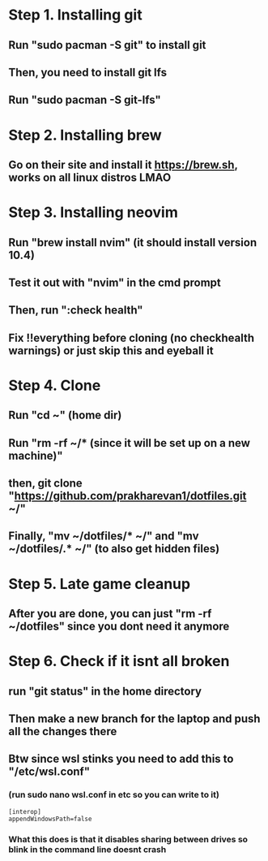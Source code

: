 # Step 1. Installing git
## Run "sudo pacman -S git" to install git
## Then, you need to install git lfs
## Run "sudo pacman -S git-lfs"
# Step 2. Installing brew
## Go on their site and install it https://brew.sh, works on all linux distros LMAO
# Step 3. Installing neovim
## Run "brew install nvim" (it should install version 10.4)
## Test it out with "nvim" in the cmd prompt
## Then, run ":check health"
## Fix !!everything before cloning (no checkhealth warnings) or just skip this and eyeball it
# Step 4. Clone
## Run "cd ~" (home dir)
## Run "rm -rf ~/* (since it will be set up on a new machine)"
## then, git clone "https://github.com/prakharevan1/dotfiles.git ~/"
## Finally, "mv ~/dotfiles/* ~/" and "mv ~/dotfiles/.* ~/" (to also get hidden files)
# Step 5. Late game cleanup
## After you are done, you can just "rm -rf ~/dotfiles" since you dont need it anymore
# Step 6. Check if it isnt all broken
## run "git status" in the home directory
## Then make a new branch for the laptop and push all the changes there
## Btw since wsl stinks you need to add this to "/etc/wsl.conf"
### (run sudo nano wsl.conf in etc so you can write to it)
```
[interop]
appendWindowsPath=false
```
### What this does is that it disables sharing between drives so blink in the command line doesnt crash


